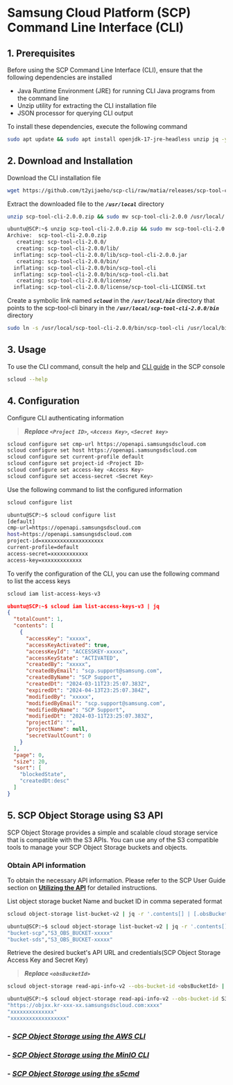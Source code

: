 # Samsung Cloud Platform (SCP) Command Line Interface (CLI)

## 1. Prerequisites

Before using the SCP Command Line Interface (CLI), ensure that the following dependencies are installed

- Java Runtime Environment (JRE) for running CLI Java programs from the command line
- Unzip utility for extracting the CLI installation file
- JSON processor for querying CLI output

To install these dependencies, execute the following command

```sh
sudo apt update && sudo apt install openjdk-17-jre-headless unzip jq -y
```

## 2. Download and Installation

Download the CLI installation file

```sh
wget https://github.com/t2yijaeho/scp-cli/raw/matia/releases/scp-tool-cli-2.0.0.zip
```

Extract the downloaded file to the ***`/usr/local`*** directory

```sh
unzip scp-tool-cli-2.0.0.zip && sudo mv scp-tool-cli-2.0.0 /usr/local/
```

```sh
ubuntu@SCP:~$ unzip scp-tool-cli-2.0.0.zip && sudo mv scp-tool-cli-2.0.0 /usr/local/
Archive:  scp-tool-cli-2.0.0.zip
   creating: scp-tool-cli-2.0.0/
   creating: scp-tool-cli-2.0.0/lib/
  inflating: scp-tool-cli-2.0.0/lib/scp-tool-cli-2.0.0.jar
   creating: scp-tool-cli-2.0.0/bin/
  inflating: scp-tool-cli-2.0.0/bin/scp-tool-cli
  inflating: scp-tool-cli-2.0.0/bin/scp-tool-cli.bat
   creating: scp-tool-cli-2.0.0/license/
  inflating: scp-tool-cli-2.0.0/license/scp-tool-cli-LICENSE.txt
```

Create a symbolic link named ***`scloud`*** in the ***`/usr/local/bin`*** directory that points to the scp-tool-cli binary in the ***`/usr/local/scp-tool-cli-2.0.0/bin`*** directory

```sh
sudo ln -s /usr/local/scp-tool-cli-2.0.0/bin/scp-tool-cli /usr/local/bin/scloud
```

## 3. Usage

To use the CLI command, consult the help and [CLI guide](https://cloud.samsungsds.com/openapiguide/#/docs/v2-en-overview-overview) in the SCP console

```sh
scloud --help
```

## 4. Configuration

Configure CLI authenticating information
>***Replace `<Project ID>`, `<Access Key>`, `<Secret key>`***

```sh
scloud configure set cmp-url https://openapi.samsungsdscloud.com
scloud configure set host https://openapi.samsungsdscloud.com
scloud configure set current-profile default
scloud configure set project-id <Project ID>
scloud configure set access-key <Access Key>
scloud configure set access-secret <Secret Key>
```

Use the following command to list the configured information

```sh
scloud configure list
```

```sh
ubuntu@SCP:~$ scloud configure list
[default]
cmp-url=https://openapi.samsungsdscloud.com
host=https://openapi.samsungsdscloud.com
project-id=xxxxxxxxxxxxxxxxxxxx
current-profile=default
access-secret=xxxxxxxxxxxx
access-key=xxxxxxxxxxxxx
```

To verify the configuration of the CLI, you can use the following command to list the access keys

```sh
scloud iam list-access-keys-v3
```

```json
ubuntu@SCP:~$ scloud iam list-access-keys-v3 | jq
{
  "totalCount": 1,
  "contents": [
    {
      "accessKey": "xxxxx",
      "accessKeyActivated": true,
      "accessKeyId": "ACCESSKEY-xxxxx",
      "accessKeyState": "ACTIVATED",
      "createdBy": "xxxxx",
      "createdByEmail": "scp.support@samsung.com",
      "createdByName": "SCP Support",
      "createdDt": "2024-03-11T23:25:07.383Z",
      "expiredDt": "2024-04-13T23:25:07.384Z",
      "modifiedBy": "xxxxx",
      "modifiedByEmail": "scp.support@samsung.com",
      "modifiedByName": "SCP Support",
      "modifiedDt": "2024-03-11T23:25:07.383Z",
      "projectId": "",
      "projectName": null,
      "secretVaultCount": 0
    }
  ],
  "page": 0,
  "size": 20,
  "sort": [
    "blockedState",
    "createdDt:desc"
  ]
}
```

## 5. SCP Object Storage using S3 API

SCP Object Storage provides a simple and scalable cloud storage service that is compatible with the S3 APIs. You can use any of the S3 compatible tools to manage your SCP Object Storage buckets and objects.

### Obtain API information

To obtain the necessary API information. Please refer to the SCP User Guide section on **[Utilizing the API](https://cloud.samsungsds.com/manual/en/scp_user_guide.html#utilizing_object_storage_api)** for detailed instructions.

List object storage bucket Name and bucket ID in comma seperated format

```sh
scloud object-storage list-bucket-v2 | jq -r '.contents[] | [.obsBucketName, .obsBucketId] | @csv'
```

```sh
ubuntu@SCP:~$ scloud object-storage list-bucket-v2 | jq -r '.contents[] | [.obsBucketName, .obsBucketId] | @csv'
"bucket-scp","S3_OBS_BUCKET-xxxxx"
"bucket-sds","S3_OBS_BUCKET-xxxxx"
```

Retrieve the desired bucket's API URL and credentials(SCP Object Storage Access Key and Secret Key)

>***Replace `<obsBucketId>`***

```sh
scloud object-storage read-api-info-v2 --obs-bucket-id <obsBucketId> | jq '.obsRestEndpoint, .obsAccessKey, .obsSecretKey'
```

```sh
ubuntu@SCP:~$ scloud object-storage read-api-info-v2 --obs-bucket-id S3_OBS_BUCKET-xxxxx | jq '.obsRestEndpoint, .obsAccessKey, .obsSecretKey'
"https://objxx.kr-xxx-xx.samsungsdscloud.com:xxxx"
"xxxxxxxxxxxxxx"
"xxxxxxxxxxxxxxxxxx"
```

### - ***[SCP Object Storage using the AWS CLI](scp-obs-using-aws-cli.md)***

### - ***[SCP Object Storage using the MinIO CLI](scp-obs-using-minio-cli.md)***

### - ***[SCP Object Storage using the s5cmd](scp-obs-using-s5cmd.md)***

